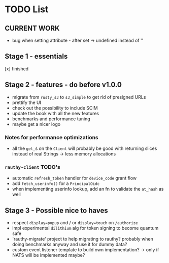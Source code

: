 # TODO List

## CURRENT WORK

- bug when setting attribute - after set -> undefined instead of ''

## Stage 1 - essentials

[x] finished

## Stage 2 - features - do before v1.0.0

- migrate from `rusty_s3` to `s3_simple` to get rid of presigned URLs
- prettify the UI
- check out the possibility to include SCIM
- update the book with all the new features
- benchmarks and performance tuning
- maybe get a nicer logo

### Notes for performance optimizations

- all the `get_`s on the `Client` will probably be good with returning slices instead of real Strings
  -> less memory allocations

### `rauthy-client` TODO's

- automatic `refresh_token` handler for `device_code` grant flow
- add `fetch_userinfo()` for a `PrincipalOidc`
- when implementing userinfo lookup, add an fn to validate the `at_hash` as well

## Stage 3 - Possible nice to haves

- respect `display=popup` and / or `display=touch` on `/authorize`
- impl experimental `dilithium` alg for token signing to become quantum safe
- 'rauthy-migrate' project to help migrating to rauthy? probably when doing benchmarks anyway and use it
  for dummy data?
- custom event listener template to build own implementation? -> only if NATS will be implemented maybe?
